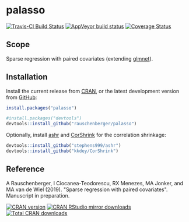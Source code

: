 palasso
================

<!-- Modify xxx.Rmd, not xxx.md! -->
[![Travis-CI Build Status](https://travis-ci.org/rauschenberger/palasso.svg)](https://travis-ci.org/rauschenberger/palasso) [![AppVeyor build status](https://ci.appveyor.com/api/projects/status/github/rauschenberger/palasso?svg=true)](https://ci.appveyor.com/project/rauschenberger/palasso) [![Coverage Status](https://codecov.io/github/rauschenberger/palasso/coverage.svg?branch=master)](https://codecov.io/github/rauschenberger/palasso)

Scope
-----

Sparse regression with paired covariates (extending [glmnet](https://CRAN.R-project.org/package=glmnet)).

Installation
------------

Install the current release from [CRAN](https://CRAN.R-project.org/package=palasso), or the latest development version from [GitHub](https://github.com/rauschenberger/palasso):

``` r
install.packages("palasso")
```

``` r
#install.packages("devtools")
devtools::install_github("rauschenberger/palasso")
```

Optionally, install [ashr](https://github.com/stephens999/ashr) and [CorShrink](https://github.com/kkdey/CorShrink) for the correlation shrinkage:

``` r
devtools::install_github("stephens999/ashr")
devtools::install_github("kkdey/CorShrink")
```

Reference
---------

A Rauschenberger, I Ciocanea-Teodorescu, RX Menezes, MA Jonker, and MA van de Wiel (2019). "Sparse regression with paired covariates". Manuscript in preparation.

[![CRAN version](https://www.r-pkg.org/badges/version/palasso)](https://CRAN.R-project.org/package=palasso)
[![CRAN RStudio mirror downloads](https://cranlogs.r-pkg.org/badges/palasso)](https://CRAN.R-project.org/package=palasso)
[![Total CRAN downloads](https://cranlogs.r-pkg.org/badges/grand-total/palasso)](https://CRAN.R-project.org/package=palasso)

